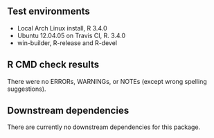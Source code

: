 ## Test environments

* Local Arch Linux install, R 3.4.0
* Ubuntu 12.04.05 on Travis CI, R. 3.4.0
* win-builder, R-release and R-devel


## R CMD check results

There were no ERRORs, WARNINGs, or NOTEs (except wrong spelling suggestions).


## Downstream dependencies

There are currently no downstream dependencies for this package.

